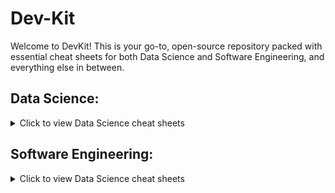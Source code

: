 # Dev-Kit
Welcome to DevKit! This is your go-to, open-source repository packed with essential cheat sheets for both Data Science and Software Engineering, and everything else in between.

## Data Science:

<details>
  <summary>Click to view Data Science cheat sheets</summary>

  [Neural Network Optimization Sheet (Machine Learning Vs Deep Learning)](https://github.com/user-attachments/assets/4acc0019-1b4c-4ec9-97e8-9df296b7518b) / [PDF Download](https://github.com/user-attachments/files/21928000/NN.Optimization.Types.Transformers.Cheat.Sheet.pdf)

</details>

## Software Engineering:

<details>
  <summary>Click to view Data Science cheat sheets</summary>

  [Neural Network Optimization Sheet (Machine Learning Vs Deep Learning)](https://github.com/user-attachments/assets/4acc0019-1b4c-4ec9-97e8-9df296b7518b) / [PDF Download](https://github.com/user-attachments/files/21928000/NN.Optimization.Types.Transformers.Cheat.Sheet.pdf)

</details>



